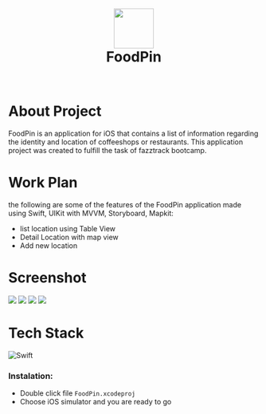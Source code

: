 <div align="center">
      <h1> <img src="https://res.cloudinary.com/dhs3ddasg/image/upload/v1667399686/1024_hhkm4n.png" width="80px"><br/>FoodPin</h1>
     </div>
<p align="center"> <a href="https://aldybuana.showwcase.com" target="_blank"><img alt="" src="https://img.shields.io/badge/Website-EA4C89?style=normal&logo=dribbble&logoColor=white" style="vertical-align:center" /></a> <a href="https://twitter.com/afrialdyasyurab" target="_blank"><img alt="" src="https://img.shields.io/badge/Twitter-1DA1F2?style=normal&logo=twitter&logoColor=white" style="vertical-align:center" /></a> <a href="https://www.linkedin.com/in/afrialdyasyurab/" target="_blank"><img alt="" src="https://img.shields.io/badge/LinkedIn-0077B5?style=normal&logo=linkedin&logoColor=white" style="vertical-align:center" /></a> </p>

# About Project

FoodPin is an application for iOS that contains a list of information regarding the identity and location of coffeeshops or restaurants. This application project was created to fulfill the task of fazztrack bootcamp.

# Work Plan

the following are some of the features of the FoodPin application made using Swift, UIKit with MVVM, Storyboard, Mapkit:

- list location using Table View 
- Detail Location with map view
- Add new location

# Screenshot

 <img src="https://res.cloudinary.com/dhs3ddasg/image/upload/v1667470379/foodpin1_rz4hce.png">
 <img src="https://res.cloudinary.com/dhs3ddasg/image/upload/v1667470379/foodpin2_hv7jnd.png">
 <img src="https://res.cloudinary.com/dhs3ddasg/image/upload/v1667470379/foodpin3_a8usgr.png">
 <img src="https://res.cloudinary.com/dhs3ddasg/image/upload/v1667470427/foodpin4_bfnsir.png">

# Tech Stack

![Swift](https://img.shields.io/badge/swift-F54A2A?style=for-the-badge&logo=swift&logoColor=white)

### Instalation:

- Double click file `FoodPin.xcodeproj`
- Choose iOS simulator and you are ready to go

<!-- </> with 💛 by readMD (https://readmd.itsvg.in) -->

